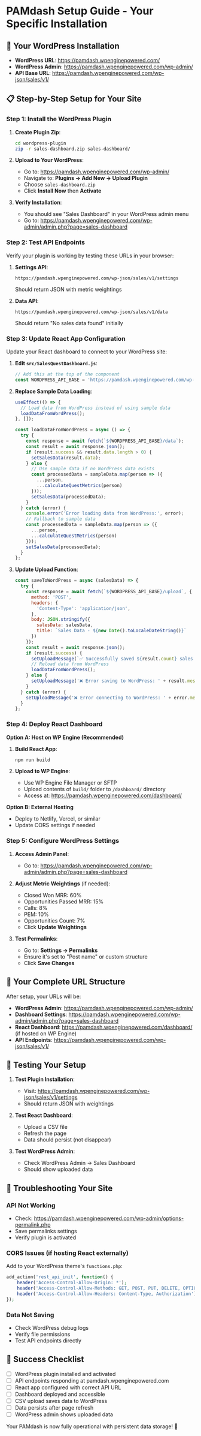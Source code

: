 # PAMdash Setup Guide - Your Specific Installation

## 🎯 Your WordPress Installation
- **WordPress URL**: https://pamdash.wpenginepowered.com/
- **WordPress Admin**: https://pamdash.wpenginepowered.com/wp-admin/
- **API Base URL**: https://pamdash.wpenginepowered.com/wp-json/sales/v1/

## 📋 Step-by-Step Setup for Your Site

### Step 1: Install the WordPress Plugin

1. **Create Plugin Zip**:
   ```bash
   cd wordpress-plugin
   zip -r sales-dashboard.zip sales-dashboard/
   ```

2. **Upload to Your WordPress**:
   - Go to: https://pamdash.wpenginepowered.com/wp-admin/
   - Navigate to: **Plugins → Add New → Upload Plugin**
   - Choose `sales-dashboard.zip`
   - Click **Install Now** then **Activate**

3. **Verify Installation**:
   - You should see "Sales Dashboard" in your WordPress admin menu
   - Go to: https://pamdash.wpenginepowered.com/wp-admin/admin.php?page=sales-dashboard

### Step 2: Test API Endpoints

Verify your plugin is working by testing these URLs in your browser:

1. **Settings API**:
   ```
   https://pamdash.wpenginepowered.com/wp-json/sales/v1/settings
   ```
   Should return JSON with metric weightings

2. **Data API**:
   ```
   https://pamdash.wpenginepowered.com/wp-json/sales/v1/data
   ```
   Should return "No sales data found" initially

### Step 3: Update React App Configuration

Update your React dashboard to connect to your WordPress site:

1. **Edit `src/SalesQuestDashboard.js`**:
   ```javascript
   // Add this at the top of the component
   const WORDPRESS_API_BASE = 'https://pamdash.wpenginepowered.com/wp-json/sales/v1';
   ```

2. **Replace Sample Data Loading**:
   ```javascript
   useEffect(() => {
     // Load data from WordPress instead of using sample data
     loadDataFromWordPress();
   }, []);

   const loadDataFromWordPress = async () => {
     try {
       const response = await fetch(`${WORDPRESS_API_BASE}/data`);
       const result = await response.json();
       if (result.success && result.data.length > 0) {
         setSalesData(result.data);
       } else {
         // Use sample data if no WordPress data exists
         const processedData = sampleData.map(person => ({
           ...person,
           ...calculateQuestMetrics(person)
         }));
         setSalesData(processedData);
       }
     } catch (error) {
       console.error('Error loading data from WordPress:', error);
       // Fallback to sample data
       const processedData = sampleData.map(person => ({
         ...person,
         ...calculateQuestMetrics(person)
       }));
       setSalesData(processedData);
     }
   };
   ```

3. **Update Upload Function**:
   ```javascript
   const saveToWordPress = async (salesData) => {
     try {
       const response = await fetch(`${WORDPRESS_API_BASE}/upload`, {
         method: 'POST',
         headers: {
           'Content-Type': 'application/json',
         },
         body: JSON.stringify({
           salesData: salesData,
           title: `Sales Data - ${new Date().toLocaleDateString()}`
         })
       });
       const result = await response.json();
       if (result.success) {
         setUploadMessage(`✅ Successfully saved ${result.count} sales warriors to WordPress!`);
         // Reload data from WordPress
         loadDataFromWordPress();
       } else {
         setUploadMessage('❌ Error saving to WordPress: ' + result.message);
       }
     } catch (error) {
       setUploadMessage('❌ Error connecting to WordPress: ' + error.message);
     }
   };
   ```

### Step 4: Deploy React Dashboard

**Option A: Host on WP Engine (Recommended)**
1. **Build React App**:
   ```bash
   npm run build
   ```

2. **Upload to WP Engine**:
   - Use WP Engine File Manager or SFTP
   - Upload contents of `build/` folder to `/dashboard/` directory
   - Access at: https://pamdash.wpenginepowered.com/dashboard/

**Option B: External Hosting**
- Deploy to Netlify, Vercel, or similar
- Update CORS settings if needed

### Step 5: Configure WordPress Settings

1. **Access Admin Panel**:
   - Go to: https://pamdash.wpenginepowered.com/wp-admin/admin.php?page=sales-dashboard

2. **Adjust Metric Weightings** (if needed):
   - Closed Won MRR: 60%
   - Opportunities Passed MRR: 15%
   - Calls: 8%
   - PEM: 10%
   - Opportunities Count: 7%
   - Click **Update Weightings**

3. **Test Permalinks**:
   - Go to: **Settings → Permalinks**
   - Ensure it's set to "Post name" or custom structure
   - Click **Save Changes**

## 🔗 Your Complete URL Structure

After setup, your URLs will be:
- **WordPress Admin**: https://pamdash.wpenginepowered.com/wp-admin/
- **Dashboard Settings**: https://pamdash.wpenginepowered.com/wp-admin/admin.php?page=sales-dashboard
- **React Dashboard**: https://pamdash.wpenginepowered.com/dashboard/ (if hosted on WP Engine)
- **API Endpoints**: https://pamdash.wpenginepowered.com/wp-json/sales/v1/

## 🧪 Testing Your Setup

1. **Test Plugin Installation**:
   - Visit: https://pamdash.wpenginepowered.com/wp-json/sales/v1/settings
   - Should return JSON with weightings

2. **Test React Dashboard**:
   - Upload a CSV file
   - Refresh the page
   - Data should persist (not disappear)

3. **Test WordPress Admin**:
   - Check WordPress Admin → Sales Dashboard
   - Should show uploaded data

## 🔧 Troubleshooting Your Site

### API Not Working
- Check: https://pamdash.wpenginepowered.com/wp-admin/options-permalink.php
- Save permalinks settings
- Verify plugin is activated

### CORS Issues (if hosting React externally)
Add to your WordPress theme's `functions.php`:
```php
add_action('rest_api_init', function() {
    header('Access-Control-Allow-Origin: *');
    header('Access-Control-Allow-Methods: GET, POST, PUT, DELETE, OPTIONS');
    header('Access-Control-Allow-Headers: Content-Type, Authorization');
});
```

### Data Not Saving
- Check WordPress debug logs
- Verify file permissions
- Test API endpoints directly

## 🎉 Success Checklist

- [ ] WordPress plugin installed and activated
- [ ] API endpoints responding at pamdash.wpenginepowered.com
- [ ] React app configured with correct API URL
- [ ] Dashboard deployed and accessible
- [ ] CSV upload saves data to WordPress
- [ ] Data persists after page refresh
- [ ] WordPress admin shows uploaded data

Your PAMdash is now fully operational with persistent data storage! 🚀
